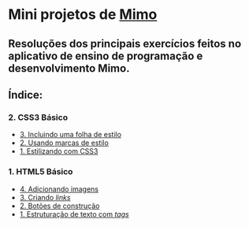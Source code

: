 <h1>Mini projetos de <a href="https://mimo.org/">Mimo</a></h1>
 <h2>Resoluções dos principais exercícios feitos no aplicativo de ensino de programação e desenvolvimento Mimo.</h2>
 <h2>Índice:</h2>
  <h3>2. CSS3 Básico</h3>
   <ul>
    <li><a target="_blank" href="https://wylleson.github.io/mimo_mini-projetos/2.css3-basico/3.incluindo-uma-folha-de-estilo/">3. Incluindo uma folha de estilo</a></li>
    <li><a href="https://wylleson.github.io/mimo_mini-projetos/2.css3-basico/2.usando-marcas-de-estilo/">2. Usando marcas de estilo</a></li>
    <li><a href="https://wylleson.github.io/mimo_mini-projetos/2.css3-basico/1.estilizando-com-css/">1. Estilizando com CSS3</a></li>
   </ul>
  <h3>1. HTML5 Básico</h3>
   <ul> 
    <li><a href="https://wylleson.github.io/mimo_mini-projetos/1.html5_basico/4.adicionando-imagens/">4. Adicionando imagens</a></li>
    <li><a href="https://wylleson.github.io/mimo_mini-projetos/1.html5_basico/3.criando-links/">3. Criando <i>links</i></a></li>
    <li><a href="https://wylleson.github.io/mimo_mini-projetos/1.html5_basico/2.botoes-de-construcao/">2. Botões de construção</a></li>
    <li><a href="https://wylleson.github.io/mimo_mini-projetos/1.html5_basico/1.estruturacao-de-texto-com-tags/">1. Estruturação de texto com <i>tags</i></a></li>
   </ul>
